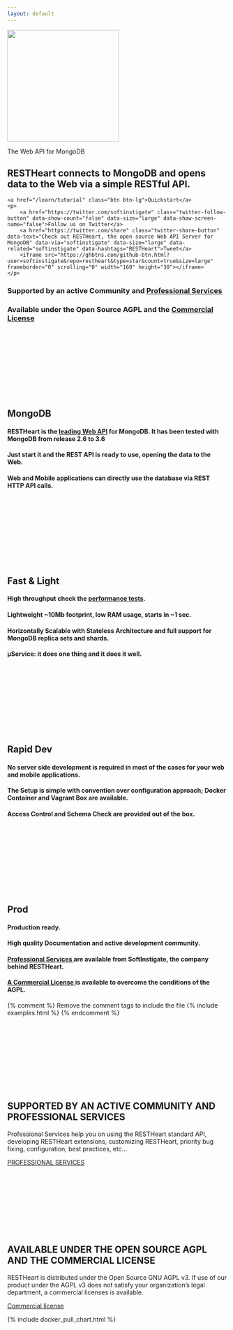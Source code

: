 ```yaml
---
layout: default 
---
```

<div class="container text-center header">
    <img src="{{ " images/rh_logo_vert.png " | prepend: site.baseurl }}" class="img-responsive" width="256">
    <p class="header__desc">The Web API for MongoDB</p>
    <h2 class="header__title">RESTHeart connects to MongoDB and opens data to the Web via a simple RESTful API.</h2>

    <a href="/learn/tutorial" class="btn btn-lg">Quickstart</a>
    <p>
        <a href="https://twitter.com/softinstigate" class="twitter-follow-button" data-show-count="false" data-size="large" data-show-screen-name="false">Follow us on Twitter</a>
        <a href="https://twitter.com/share" class="twitter-share-button" data-text="Check out RESTHeart, the open source Web API Server for MongoDB" data-via="softinstigate" data-size="large" data-related="softinstigate" data-hashtags="RESTHeart">Tweet</a>
        <iframe src="https://ghbtns.com/github-btn.html?user=softinstigate&repo=restheart&type=star&count=true&size=large" frameborder="0" scrolling="0" width="160" height="30"></iframe>
    </p>
</div>

<section class="slice" id="what">
    <div class="container-fluid slice__features">
        <div class="row">
            <div class="col-sm-6 text-center mb-3">
                <h3>
                    Supported by
                    an active Community and <a href="/services">
                    Professional Services</a>
                </h3>
            </div>
            <div class="col-sm-6 text-center  mb-3">
                <h3>
                    Available under the Open Source AGPL and the
                    <a href="/license">Commercial License</a>
                </h3>
            </div>
            <article class="col-lg-3">
                <section class="newsText">
                    <div class="newsText__icon">
                        <svg><use xlink:href=" ../../../images/sprite.svg#mongodb" /></svg>
                    </div>
                    <h2>MongoDB</h2>
                    <h4>RESTHeart is the
                        <strong>
                            <a href="https://docs.mongodb.org/ecosystem/tools/http-interfaces/" target="_blank">leading Web API</a>
                        </strong> for
                        <strong>MongoDB</strong>. It has been tested with MongoDB from release 2.6 to 3.6</h4>
                    <h4>
                        <strong>Just start it</strong> and the REST API is ready to use, opening the
                        <strong>data</strong> to the Web.</h4>
                    <h4>
                        <strong>Web</strong> and
                        <strong>Mobile applications</strong> can directly use the database via REST HTTP API calls.</h4>
                </section>
            </article>
            <article class="col-lg-3">
                <section class="newsText">
                    <div class="newsText__icon">
                        <svg><use xlink:href="../../../images/sprite.svg#feather" /></svg>
                    </div>
                    <h2>Fast &amp; Light</h2>
                    <h4>
                        <strong>High throughput</strong> check the
                        <a href="https://softinstigate.atlassian.net/wiki/display/RH/Performances">performance tests</a>.
                    </h4>
                    <h4>
                        <strong>Lightweight</strong> ~10Mb footprint, low RAM usage, starts in ~1 sec.
                    </h4>
                    <h4>
                        <strong>Horizontally Scalable</strong> with
                        <strong>Stateless Architecture</strong> and full support for MongoDB
                        <strong>replica sets and shards</strong>.
                    </h4>
                    <h4>
                        <strong>&#181;Service</strong>: it does one thing and it does it well.
                    </h4>
                </section>
            </article>
            <article class="col-lg-3">
                <section class="newsText">
                    <div class="newsText__icon">
                        <svg><use xlink:href="../../../images/sprite.svg#plane" /></svg>
                    </div>
                    <h2>Rapid Dev</h2>
                    <h4>
                        <strong>No server side development is required</strong> in most of the cases for your web and mobile applications.
                    </h4>
                    <h4>
                        The
                        <strong>Setup</strong> is simple with convention over configuration approach;
                        <strong>Docker Container</strong> and
                        <strong>Vagrant Box</strong> are available.
                    </h4>
                    <h4>
                        <strong>Access Control</strong> and
                        <strong>Schema Check</strong> are provided out of the box.
                    </h4>
                </section>
            </article>
            <article class="col-lg-3">
                <section class="newsText">
                    <div class="newsText__icon">
                        <svg><use xlink:href="../../../images/sprite.svg#torch" /></svg>
                    </div>
                    <h2>Prod</h2>
                    <h4>
                        <strong>Production ready</strong>.
                    </h4>
                    <h4>
                        High quality
                        <strong>Documentation</strong> and active development
                        <strong>community</strong>.
                    </h4>
                    <h4>
                        <a href="/services">
                            <strong>Professional Services</strong>
                        </a> are available from SoftInstigate, the company behind RESTHeart.
                    </h4>
                    <h4>
                        <a href="/license">
                            <strong>A Commercial License</strong>
                        </a> is available to overcome the conditions of the AGPL.
                    </h4>
                </section>
            </article>
        </div>
    </div>
</section>

{% comment %}
Remove the comment tags to include the file
{% include examples.html %}
{% endcomment %}

<section class="call-to-action">
    <div class="container">
        <div class="row">
            <div class="col-md-6 mb-5 call-to-action__item call-to-action__first">
                <svg class="call-to-action__icon"><use xlink:href="../../../images/sprite.svg#lamp" /></svg>
                <h2 class="call-to-action__title">SUPPORTED BY AN ACTIVE COMMUNITY AND PROFESSIONAL SERVICES</h2>
                <p class="call-to-action__desc">Professional Services help you on using the RESTHeart standard API, developing RESTHeart extensions, customizing RESTHeart, priority bug fixing, configuration, best practices, etc...</p>
                <a class="btn btn-o" href="/services">PROFESSIONAL SERVICES</a>
            </div>
            <div class="col-md-6 mb-5 call-to-action__item call-to-action__second">
                <svg class="call-to-action__icon"><use xlink:href="../../../images/sprite.svg#thumb" /></svg>
                <h2 class="call-to-action__title">AVAILABLE UNDER THE OPEN SOURCE AGPL AND THE COMMERCIAL LICENSE</h2>
                <p class="call-to-action__desc">RESTHeart is distributed under the Open Source GNU AGPL v3. If use of our product under the AGPL v3 does not satisfy your organization’s legal department, a commercial licenses is available.</p>
                <a class="btn btn-o-white" href="/license#commercial-license">Commercial license</a>
            </div>
        </div>
    </div>
</section>

<section class="chart" id="chart">

{% include docker_pull_chart.html %}

</section>